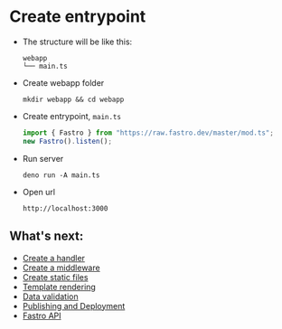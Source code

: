 
# Create entrypoint

- The structure will be like this:
    ```
    webapp
    └── main.ts
    ```

- Create webapp folder
    ```
    mkdir webapp && cd webapp
    ```
    
- Create entrypoint, `main.ts`
    ```ts
    import { Fastro } from "https://raw.fastro.dev/master/mod.ts";
    new Fastro().listen();
    ```

- Run server
    ```
    deno run -A main.ts
    ```

- Open url
    ```
    http://localhost:3000
    ```
    

## What's next:
- [Create a handler](handler.md)
- [Create a middleware](middleware.md)
- [Create static files](static.md)
- [Template rendering](rendering.md)
- [Data validation](validation.md)
- [Publishing and Deployment](deployment.md)
- [Fastro API](api.md)